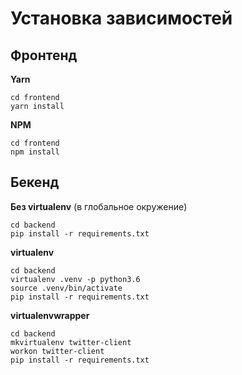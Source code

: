 # Установка зависимостей

## Фронтенд

**Yarn** 

```
cd frontend 
yarn install
```

**NPM**
```
cd frontend 
npm install
```

## Бекенд

**Без virtualenv** (в глобальное окружение)
```
cd backend
pip install -r requirements.txt
```

**virtualenv**
```
cd backend
virtualenv .venv -p python3.6
source .venv/bin/activate
pip install -r requirements.txt
```

**virtualenvwrapper**
```
cd backend
mkvirtualenv twitter-client
workon twitter-client
pip install -r requirements.txt
```
